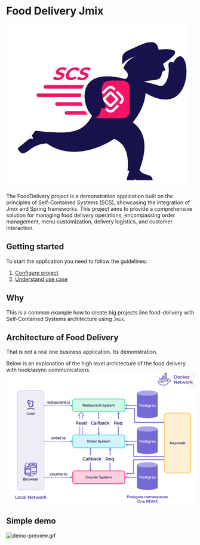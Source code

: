 # Food Delivery Jmix
![food-delivery-icon.png](FoodDelivery-all/public/food-delivery-icon.png)

The FoodDelivery project is a demonstration application built on the principles of 
Self-Contained Systems (SCS), showcasing the integration of Jmix and Spring frameworks.
This project aims to provide a comprehensive solution for managing food delivery operations, 
encompassing order management, menu customization, delivery logistics, and customer interaction.

## Getting started

To start the application you need to follow the guidelines:
1. [Configure project](docs/project-configuration/README.md)
2. [Understand use case](docs/project-usecase/README.md)

## Why

This is a common example how to create big projects line food-delivery with Self-Contained Systems architecture using `Jmix`.

## Architecture of Food Delivery

That is not a real one business application. Its demonstration.

Below is an explanation of the high level architecture of the food delivery with hook/async communications.
![food-delivery-communication-architecture.png](FoodDelivery-all/public/food-delivery-communication-architecture.png)


## Simple demo
![demo-preview.gif](FoodDelivery-all/public/demo-preview.gif)